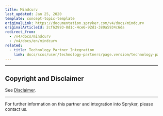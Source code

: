 ```yaml
---
title: Mindcurv
last_updated: Jan 25, 2020
template: concept-topic-template
originalLink: https://documentation.spryker.com/v4/docs/mindcurv
originalArticleId: 2cf62993-8d1c-4ce6-92d1-380a5934c6da
redirect_from:
  - /v4/docs/mindcurv
  - /v4/docs/en/mindcurv
related:
  - title: Technology Partner Integration
    link: docs/scos/user/technology-partners/page.version/technology-partners.html
---
```


---

## Copyright and Disclaimer

See [Disclaimer](https://github.com/spryker/spryker-documentation).

---
For further information on this partner and integration into Spryker, please contact us.

<div class="hubspot-form js-hubspot-form" data-portal-id="2770802" data-form-id="163e11fb-e833-4638-86ae-a2ca4b929a41" id="hubspot-1"></div>

